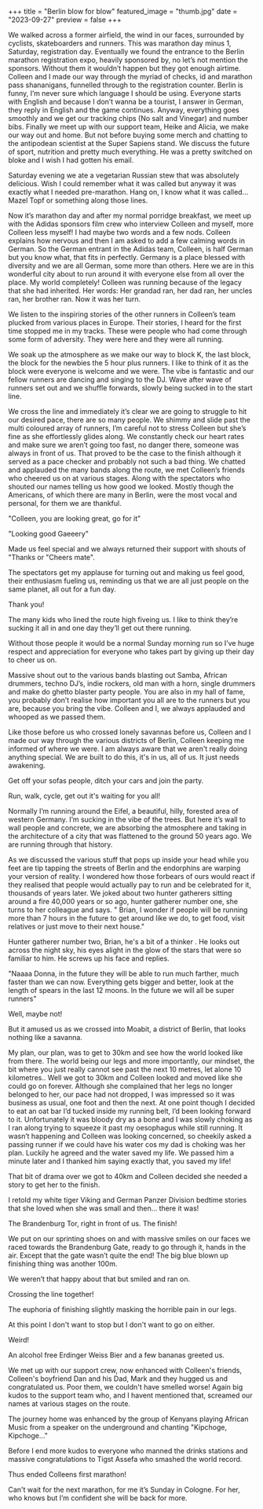+++
title = "Berlin blow for blow"
featured_image = "thumb.jpg"
date = "2023-09-27"
preview = false
+++

We walked across a former airfield, the wind in our faces, surrounded by cyclists, skateboarders and runners. This was marathon day minus 1, Saturday, registration day. Eventually we found the entrance to the Berlin marathon registration expo, heavily sponsored by, no let’s not mention the sponsors. Without them it wouldn’t happen but they got enough airtime. Colleen and I made our way through the myriad of checks, id and marathon pass shananigans, funnelled through to the registration counter. Berlin is funny, I’m never sure which language I should be using. Everyone starts with English and because I don’t wanna be a tourist, I answer in German, they reply in English and the game continues. Anyway, everything goes smoothly and we get our tracking chips (No salt and Vinegar) and number bibs. Finally we meet up with our support team, Heike and Alicia, we make our way out and home. But not before buying some merch and chatting to the antipodean scientist at the Super Sapiens stand. We discuss the future of sport, nutrition and pretty much everything. He was a pretty switched on bloke and I wish I had gotten his email.

Saturday evening we ate a vegetarian Russian stew that was absolutely delicious. Wish I could remember what it was called but anyway it was exactly what I needed pre-marathon. Hang on, I know what it was called... Mazel Topf or something along those lines.

Now it’s marathon day and after my normal porridge breakfast, we meet up with the Adidas sponsors film crew who interview Colleen and myself, more Colleen less myself! I had maybe two words and a few nods. Colleen explains how nervous and then I am asked to add a few calming words in German. So the German entrant in the Adidas team, Colleen, is half German but you know what, that fits in perfectly. Germany is a place blessed with diversity and we are all German, some more than others. Here we are in this wonderful city about to run around it with everyone else from all over the place. My world completely! Colleen was running because of the legacy that she had inherited. Her words: Her grandad ran, her dad ran, her uncles ran, her brother ran. Now it was her turn.

We listen to the inspiring stories of the other runners in Colleen’s team plucked from various places in Europe. Their stories, I heard for the first time stopped me in my tracks. These were people who had come through some form of adversity. They were here and they were all running.

We soak up the atmosphere as we make our way to block K, the last block, the block for the newbies the 5 hour plus runners. I like to think of it as the block were everyone is welcome and we were. The vibe is fantastic and our fellow runners are dancing and singing to the DJ. Wave after wave of runners set out and we shuffle forwards, slowly being sucked in to the start line.

We cross the line and immediately it’s clear we are going to struggle to hit our desired pace, there are so many people. We shimmy and slide past the multi coloured array of runners, I’m careful not to stress Colleen but she’s fine as she effortlessly glides along. We constantly check our heart rates and make sure we aren’t going too fast, no danger there, someone was always in front of us. That proved to be the case to the finish although it served as a pace checker and probably not such a bad thing. We chatted and applauded the many bands along the route, we met Colleen’s friends who cheered us on at various stages. Along with the spectators who shouted our names telling us how good we looked. Mostly though the Americans, of which there are many in Berlin, were the most vocal and personal, for them we are thankful.

"Colleen, you are looking great, go for it"

"Looking good Gaeeery"

Made us feel special and we always returned their support with shouts of "Thanks or "Cheers mate".

The spectators get my applause for turning out and making us feel good, their enthusiasm fueling us, reminding us that we are all just people on the same planet, all out for a fun day.

Thank you!

The many kids who lined the route high fiveing us. I like to think they’re sucking it all in and one day they’ll get out there running.

Without those people it would be a normal Sunday morning run so I’ve huge respect and appreciation for everyone who takes part by giving up their day to cheer us on.

Massive shout out to the various bands blasting out Samba, African drummers, techno DJ’s, indie rockers, old man with a horn, single drummers and make do ghetto blaster party people. You are also in my hall of fame, you probably don’t realise how important you all are to the runners but you are, because you bring the vibe. Colleen and I, we always applauded and whooped as we passed them.

Like those before us who crossed lonely savannas before us, Colleen and I made our way through the various districts of Berlin, Colleen keeping me informed of where we were. I am always aware that we aren't really doing anything special. We are built to do this, it's in us, all of us. It just needs awakening.

Get off your sofas people, ditch your cars and join the party.

Run, walk, cycle, get out it's waiting for you all!

Normally I’m running around the Eifel, a beautiful, hilly, forested area of western Germany. I’m sucking in the vibe of the trees. But here it’s wall to wall people and concrete, we are absorbing the atmosphere and taking in the architecture of a city that was flattened to the ground 50 years ago. We are running through that history.

As we discussed the various stuff that pops up inside your head while you feet are tip tapping the streets of Berlin and the endorphins are warping your version of reality. I wondered how those forbears of ours would react if they realised that people would actually pay to run and be celebrated for it, thousands of years later. We joked about two hunter gatherers sitting around a fire 40,000 years or so ago, hunter gatherer number one, she turns to her colleague and says. " Brian, I wonder if people will be running more than 7 hours in the future to get around like we do, to get food, visit relatives or just move to their next house."

Hunter gatherer number two, Brian, he's a bit of a thinker . He looks out across the night sky, his eyes alight in the glow of the stars that were so familiar to him. He screws up his face and replies.

"Naaaa Donna, in the future they will be able to run much farther, much faster than we can now. Everything gets bigger and better, look at the length of spears in the last 12 moons. In the future we will all be super runners"

Well, maybe not!

But it amused us as we crossed into Moabit, a district of Berlin, that looks nothing like a savanna.

My plan, our plan, was to get to 30km and see how the world looked like from there. The world being our legs and more importantly, our mindset, the bit where you just really cannot see past the next 10 metres, let alone 10 kilometres.. Well we got to 30km and Colleen looked and moved like she could go on forever. Although she complained that her legs no longer belonged to her, our pace had not dropped, I was impressed so it was business as usual, one foot and then the next. At one point though I decided to eat an oat bar I’d tucked inside my running belt, I’d been looking forward to it. Unfortunately it was bloody dry as a bone and I was slowly choking as I ran along trying to squeeze it past my oesophagus while still running. It wasn’t happening and Colleen was looking concerned, so cheekily asked a passing runner if we could have his water cos my dad is choking was her plan. Luckily he agreed and the water saved my life. We passed him a minute later and I thanked him saying exactly that, you saved my life!

That bit of drama over we got to 40km and Colleen decided she needed a story to get her to the finish.

I retold my white tiger Viking and German Panzer Division bedtime stories that she loved when she was small and then... there it was!

The Brandenburg Tor, right in front of us. The finish!

We put on our sprinting shoes on and with massive smiles on our faces we raced towards the Brandenburg Gate, ready to go through it, hands in the air. Except that the gate wasn’t quite the end! The big blue blown up finishing thing was another 100m.

We weren’t that happy about that but smiled and ran on.

Crossing the line together!

The euphoria of finishing slightly masking the horrible pain in our legs.

At this point I don't want to stop but I don't want to go on either.

Weird!

An alcohol free Erdinger Weiss Bier and a few bananas greeted us.

We met up with our support crew, now enhanced with Colleen's friends, Colleen's boyfriend Dan and his Dad, Mark and they hugged us and congratulated us. Poor them, we couldn't have smelled worse! Again big kudos to the support team who, and I havent mentioned that, screamed our names at various stages on the route.

The journey home was enhanced by the group of Kenyans playing African Music from a speaker on the underground and chanting "Kipchoge, Kipchoge..."

Before I end more kudos to everyone who manned the drinks stations and massive congratulations to Tigst Assefa who smashed the world record.

Thus ended Colleens first marathon!

Can't wait for the next marathon, for me it’s Sunday in Cologne. For her, who knows but I’m confident she will be back for more.